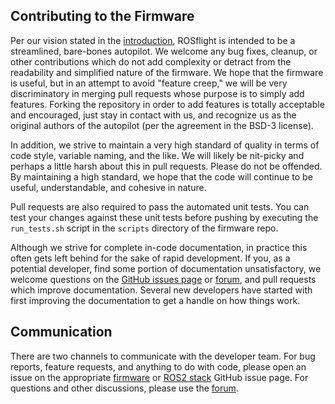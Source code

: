 ## Contributing to the Firmware

Per our vision stated in the [introduction](../index.md), ROSflight is intended to be a streamlined, bare-bones autopilot. We welcome any bug fixes, cleanup, or other contributions which do not add complexity or detract from the readability and simplified nature of the firmware. We hope that the firmware is useful, but in an attempt to avoid "feature creep," we will be very discriminatory in merging pull requests whose purpose is to simply add features. Forking the repository in order to add features is totally acceptable and encouraged, just stay in contact with us, and recognize us as the original authors of the autopilot (per the agreement in the BSD-3 license).

In addition, we strive to maintain a very high standard of quality in terms of code style, variable naming, and the like. We will likely be nit-picky and perhaps a little harsh about this in pull requests. Please do not be offended. By maintaining a high standard, we hope that the code will continue to be useful, understandable, and cohesive in nature.

Pull requests are also required to pass the automated unit tests. You can test your changes against these unit tests before pushing by executing the `run_tests.sh` script in the `scripts` directory of the firmware repo.

Although we strive for complete in-code documentation, in practice this often gets left behind for the sake of rapid development. If you, as a potential developer, find some portion of documentation unsatisfactory, we welcome questions on the [GitHub issues page](https://github.com/rosflight/firmware/issues) or [forum](https://discuss.rosflight.org/), and pull requests which improve documentation. Several new developers have started with first improving the documentation to get a handle on how things work.

## Communication

There are two channels to communicate with the developer team. For bug reports, feature requests, and anything to do with code, please open an issue on the appropriate [firmware](https://github.com/rosflight/firmware/issues) or [ROS2 stack](https://github.com/rosflight/rosflight2/issues) GitHub issue page. For questions and other discussions, please use the [forum](https://discuss.rosflight.org/).

